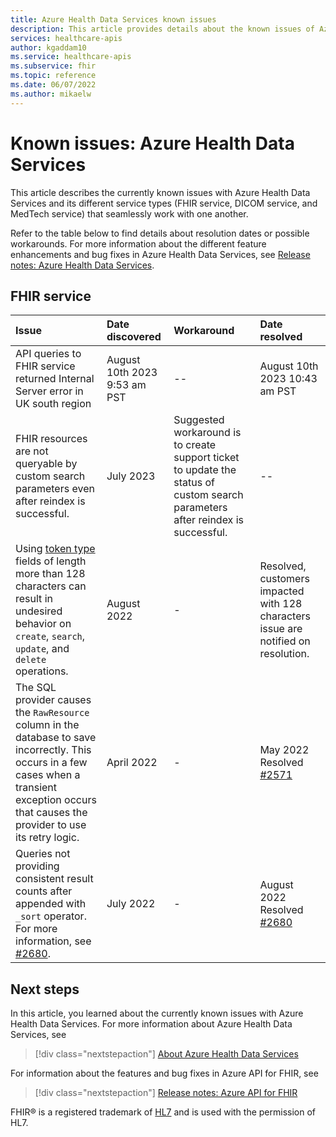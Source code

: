 ```yaml
---
title: Azure Health Data Services known issues
description: This article provides details about the known issues of Azure Health Data Services.
services: healthcare-apis
author: kgaddam10
ms.service: healthcare-apis
ms.subservice: fhir
ms.topic: reference
ms.date: 06/07/2022
ms.author: mikaelw
---
```


# Known issues: Azure Health Data Services

This article describes the currently known issues with Azure Health Data Services and its different service types (FHIR service, DICOM service, and MedTech service) that seamlessly work with one another.

Refer to the table below to find details about resolution dates or possible workarounds. For more information about the different feature enhancements and bug fixes in Azure Health Data Services, see [Release notes: Azure Health Data Services](release-notes.md).

## FHIR service

|Issue | Date discovered | Workaround | Date resolved |
| :------------------------------------- | :------------ | :------------- | :------------- |
|API queries to FHIR service returned Internal Server error in UK south region |August 10th 2023 9:53 am PST|--|August 10th 2023 10:43 am PST|
|FHIR resources are not queryable by custom search parameters even after reindex is successful.| July 2023| Suggested workaround is to create support ticket to update the status of custom search parameters after reindex is successful.|--|
|Using [token type](https://www.hl7.org/fhir/search.html#token) fields of length more than 128 characters can result in undesired behavior on `create`, `search`, `update`, and `delete` operations.  | August 2022  |-  | Resolved, customers impacted with 128 characters issue are notified on resolution. |
|The SQL provider causes the `RawResource` column in the database to save incorrectly. This occurs in a few cases when a transient exception occurs that causes the provider to use its retry logic. |April 2022 |-|May 2022 Resolved [#2571](https://github.com/microsoft/fhir-server/pull/2571) |
| Queries not providing consistent result counts after appended with `_sort` operator. For more information, see [#2680](https://github.com/microsoft/fhir-server/pull/2680). | July 2022 | -|August 2022 Resolved [#2680](https://github.com/microsoft/fhir-server/pull/2680) |

## Next steps

In this article, you learned about the currently known issues with Azure Health Data Services. For more information about Azure Health Data Services, see

>[!div class="nextstepaction"]
>[About Azure Health Data Services](healthcare-apis-overview.md)

For information about the features and bug fixes in Azure API for FHIR, see

>[!div class="nextstepaction"]
>[Release notes: Azure API for FHIR](./azure-api-for-fhir/release-notes.md)

FHIR&#174; is a registered trademark of [HL7](https://hl7.org/fhir/) and is used with the permission of HL7. 
